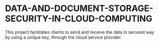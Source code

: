 # DATA-AND-DOCUMENT-STORAGE-SECURITY-IN-CLOUD-COMPUTING
This project facilitates clients to send and receive the data in secured way by using a unique key, through the cloud service provider. 
